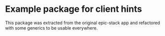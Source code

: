 # Example package for client hints

This package was extracted from the original epic-stack app and refactored with
some generics to be usable everywhere.
